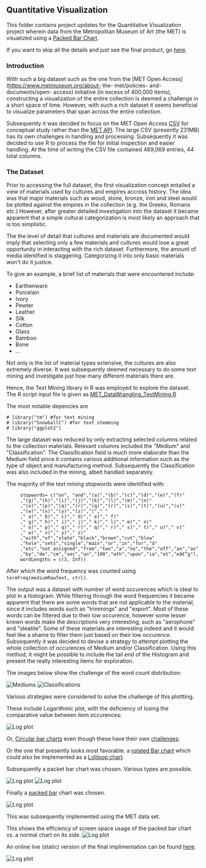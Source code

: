 ## Quantitative Visualization

This folder contains project updates for the Quantitative Visualization
project wherein data from the Metropolitan Museum of Art (the MET) is visualized using a [Packed Bar Chart](https://community.jmp.com/t5/JMP-Blog/Introducing-packed-bars-a-new-chart-form/ba-p/39972).


If you want to skip all the details and just see the final product, go [here](http://htmlpreview.github.io/?https://github.com/acdreyer/PGDV5200_MajorStudio1/blob/master/Project_Quantitative/index.html).

### Introduction

With such a big dataset such as the one from the [MET Open Access](https://www.metmuseum.org/about- the- met/policies- and- documents/open- access)
initiative (in excess of 400,000 items), constructing a visualization of the entire collection is deemed a challenge
in a short space of time. However, with such a rich dataset it seems beneficial to visualize parameters that span across the entire collection.

Subsequently it was decided to focus on the MET Open Access [CSV](https://github.com/metmuseum/openaccess)
for conceptual study rather than the [MET API](https://metmuseum.github.io/).
The large CSV (presently 231MB) has its own challenges in handling and processing.
Subsequently it was decided to use R to process the file for initial inspection and easier handling.
At the time of writing the CSV file contained 469,069 entries, 44 total columns. 


### The Dataset

Prior to accessing the full dataset, the first visualization concept entailed
a view of materials used by cultures and empires accross history. The idea was
that major materials such as wood, stone, bronze, iron and steel would be 
plotted against the empires in the collection (e.g. the Greeks, Romans etc.)
However, after greater detailed investigation into the dataset it became apparent
that a simple cultural categorization is most likely an approach that is too simplistic.

The the level of detail that cultures and materials are documented would imply
that selecting only a few materials and cultures would lose a great opportunity
in interacting with the rich dataset. Furthermore, the amount of media identified
is staggering. Categorizing it into only basic materials won't do it justice.

To give an example, a brief list of materials that were encountered include:

- Earthenware
- Porcelain
- Ivory
- Pewter
- Leather
- Silk
- Cotton
- Glass
- Bamboo
- Bone
- ...

Not only is the list of material types extensive, the cultures are also extremely
diverse. It was subsequently deemed necessary to do some text mining and investigate
just how many different materials there are.

Hence, the Text Mining library in R was employed to explore the dataset. 
The R script input file is given as [MET_DataWrangling_TextMining.R](https://github.com/acdreyer/PGDV5200_MajorStudio1/tree/master/Project/MET_DataWrangling_TextMining.R)

The most notable depencies are
```
# library("tm") #for text mining
# library("SnowballC") #for text stemming
# library("ggplot2")
```
The large dataset was reduced by only extracting selected columns related to the collection materials.
Relevant columns included the "Medium" and "Classification". 
The Classification field is much more elaborate than the Medium field since it contains
various additional information such as the type of object and manufacturing method.
Subsequently the Classification was also included in the mining, albeit handled separately.

The majority of the text mining stopwords were identified with:

```
     stopwords= c("on", "and","(a)","(b)","(c)","(d)","(e)","(f)"
     ,"(g)","(h)","(i)","(j)","(k)","(l)","(m)","(n)"
     ,"(o)","(p)","(q)","(r)","(q)","(r)","(s)","(t)","(u)","(v)"
     ,"(w)","(x)","(y)","(z)","|"," "
     ," a)"," b)"," c)"," d)"," e)"," f)"
     ," g)"," h)"," i)"," j)"," k)"," l)"," m)"," n)"
     ," o)"," p)"," q)"," r)"," q)"," r)"," s)"," t)"," u)"," v)"
     ," w)"," x)"," y)"," z)"
     ,"with","of","state","black","brown","cut","blow"
     ,"hole","sets","single","main","or","in","for","ã"
     ,"etc","not assigned","from","two","a","no","the","off","an","as"
     ,"by","de","cm","sec","un","100","wth","upon","ia","et","eâ€“g"),
     wordLengths = c(3, Inf))
```
After which the word frequency was counted using `termFreq(mediumRawText, ctrl)`.

The output was a dataset with number of word occurences which is ideal to plot
in a histogram. While filtering through the word frequencies it became apparent
that there are some words that are not applicable to the material, 
since it includes words such as "trimmings" and "export". Most of these words
can be filtered due to their low occurence, however some lesser known words
make the descriptions very interesting; such as "aerophone" and "steatite".
Some of these materials are interesting indeed and it would feel like a shame
to filter them just based on their low occurence.
Subsequently it was decided to devise a strategy to attempt plotting the whole
collection of occurences of Medium and/or Classification.
Using this method, it might be possible to include the tail end of the Histogram
and present the really interesting items for exploration.

The images below show the challenge of the word count distribution:

![Mediums](./Images/MediaTypeOccurences.gif)
![Classifications](./Images/ClassificationTypeOccurences.gif)

Various strategies were considered to solve the challenge of this plottting.

These include Logarithmic plot, with the deficiency of losing the comparative 
value between item occurences:

![Log plot](./Images/Log_plot_medium.PNG)


Or, [Circular bar charts](https://www.r-graph-gallery.com/circular-barplot.html)
even though these have their own [challenges](https://www.data-to-viz.com/caveat/circular_bar_yaxis.html):

Or the one that presently looks most favorable:
a [rotated Bar chart](https://www.data-to-viz.com/caveat/hard_label.html)
which could also be implemented as a [Lollipop chart](https://www.data-to-viz.com/graph/lollipop.html).

Subsequently a packet bar chart was chosen. Various types are possible. 

![Log plot](./Images/barchart1.PNG)
![Log plot](./Images/barchart2.PNG)

Finally a [packed bar](https://community.jmp.com/t5/JMP-Blog/Introducing-packed-bars-a-new-chart-form/ba-p/39972) chart was chosen.

![Log plot](./Images/barchart3.PNG)


This was subsequently implemented using the MET data set.


This shows the efficiency of screen space usage of the packed bar chart vs. a normal chart on its side.
![Log plot](./Images/barchart4.PNG)

An online live (static) version of the final implimentation can be found [here](http://htmlpreview.github.io/?https://github.com/acdreyer/PGDV5200_MajorStudio1/blob/master/Project_Quantitative/index.html).

![Log plot](./Images/barchart5.png)


